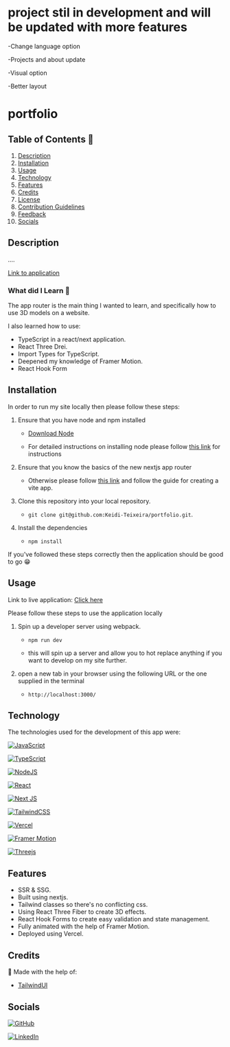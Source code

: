 
# project stil in development and will be updated with more features
-Change language option

-Projects and about update

-Visual option

-Better layout

# portfolio

## Table of Contents 📃

1. [Description](#description)
2. [Installation](#installation)
3. [Usage](#usage)
4. [Technology](#technology)
5. [Features](#features)
6. [Credits](#credits)
7. [License](#license)
8. [Contribution Guidelines](#contribution-guidelines)
9. [Feedback](#feedback)
10. [Socials](#socials)

## Description

....

[Link to application](https://portfolio-black-beta-68.vercel.app/)

### What did I Learn 🏫

The app router is the main thing I wanted to learn, and specifically how to use 3D models on a website.

I also learned how to use:

- TypeScript in a react/next application.
- React Three Drei.
- Import Types for TypeScript.
- Deepened my knowledge of Framer Motion.
- React Hook Form

## Installation

In order to run my site locally then please follow these steps:

1. Ensure that you have node and npm installed

   - [Download Node](https://nodejs.org/en/download/)

   - For detailed instructions on installing node please follow [this link](https://docs.npmjs.com/downloading-and-installing-node-js-and-npm) for instructions

2. Ensure that you know the basics of the new nextjs app router

   - Otherwise please follow [this link](https://beta.nextjs.org/docs) and follow the guide for creating a vite app.

3. Clone this repository into your local repository.

   - `git clone git@github.com:Keidi-Teixeira/portfolio.git`.

4. Install the dependencies

   - `npm install`

If you've followed these steps correctly then the application should be good to go 😁

## Usage

Link to live application: [Click here](https://portfolio-black-beta-68.vercel.app/)

Please follow these steps to use the application locally

1. Spin up a developer server using webpack.

   - `npm run dev`

   - this will spin up a server and allow you to hot replace anything if you want to develop on my site further.

2. open a new tab in your browser using the following URL or the one supplied in the terminal

   - `http://localhost:3000/`

## Technology

The technologies used for the development of this app were:

[![JavaScript](https://img.shields.io/badge/JavaScript-323330?style=for-the-badge&logo=javascript&logoColor=F7DF1E)](https://www.javascript.com/)

[![TypeScript](https://img.shields.io/badge/typescript-%23007ACC.svg?style=for-the-badge&logo=typescript&logoColor=white)](https://www.typescriptlang.org/docs/)

[![NodeJS](https://img.shields.io/badge/node.js-6DA55F?style=for-the-badge&logo=node.js&logoColor=white)](https://nodejs.org/en/)

[![React](https://img.shields.io/badge/react-%2320232a.svg?style=for-the-badge&logo=react&logoColor=%2361DAFB)](https://reactjs.org/)

[![Next JS](https://img.shields.io/badge/Next-black?style=for-the-badge&logo=next.js&logoColor=white)](https://beta.nextjs.org/docs)

[![TailwindCSS](https://img.shields.io/badge/tailwindcss-%2338B2AC.svg?style=for-the-badge&logo=tailwind-css&logoColor=white)](https://tailwindcss.com/)

[![Vercel](https://img.shields.io/badge/vercel-%23000000.svg?style=for-the-badge&logo=vercel&logoColor=white)](https://vercel.com/)

[![Framer Motion](https://img.shields.io/badge/Framer-black?style=for-the-badge&logo=framer&logoColor=blue)](https://www.framer.com/motion/)

[![Threejs](https://img.shields.io/badge/threejs-black?style=for-the-badge&logo=three.js&logoColor=white)](https://docs.pmnd.rs/react-three-fiber/getting-started/introduction)

## Features

- SSR & SSG.
- Built using nextjs.
- Tailwind classes so there's no conflicting css.
- Using React Three Fiber to create 3D effects.
- React Hook Forms to create easy validation and state management.
- Fully animated with the help of Framer Motion.
- Deployed using Vercel.

## Credits

🙏 Made with the help of:

- [TailwindUI](https://tailwindui.com/)

## Socials

[![GitHub](https://img.shields.io/badge/github-%23121011.svg?style=for-the-badge&logo=github&logoColor=white)](https://github.com/Keidi-Teixeira)

[![LinkedIn](https://img.shields.io/badge/linkedin-%230077B5.svg?style=for-the-badge&logo=linkedin&logoColor=white)](https://www.linkedin.com/in/keidi-teixeira-barbieri)
